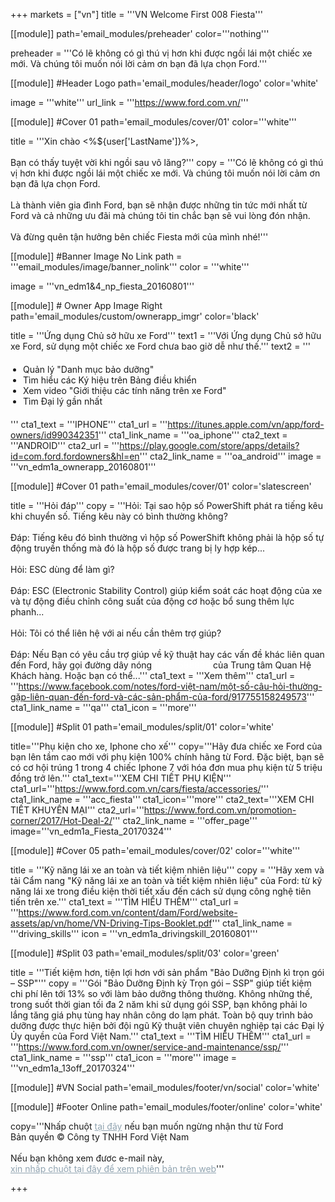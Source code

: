+++
markets = ["vn"]
title = '''VN Welcome First 008 Fiesta'''

[[module]]
path='email_modules/preheader'
color='''nothing'''

preheader = '''Có lẽ không có gì thú vị hơn khi được ngồi lái một chiếc xe mới. Và chúng tôi muốn nói lời cảm ơn bạn đã lựa chọn Ford.'''


[[module]] #Header Logo
path='email_modules/header/logo'
color='white'

  image = '''white'''
  url_link = '''https://www.ford.com.vn/'''

[[module]] #Cover 01
path='email_modules/cover/01'
color='''white'''
 
  title = '''Xin chào <%${user['LastName']}%>,<br /><br />Bạn có thấy tuyệt vời khi ngồi sau vô lăng?'''
  copy = '''Có lẽ không có gì thú vị hơn khi được ngồi lái một chiếc xe mới. Và chúng tôi muốn nói lời cảm ơn bạn đã lựa chọn Ford.<br /><br />Là thành viên gia đình Ford, bạn sẽ nhận được những tin tức mới nhất từ Ford và cả những ưu đãi mà chúng tôi tin chắc bạn sẽ vui lòng đón nhận.<br /><br />Và đừng quên tận hưởng bên chiếc Fiesta mới của mình nhé!'''

[[module]] #Banner Image No Link
path = '''email_modules/image/banner_nolink'''
color = '''white'''

  image = '''vn_edm1&4_np_fiesta_20160801'''

[[module]] # Owner App Image Right
path='email_modules/custom/ownerapp_imgr'
color='black'

  title = '''Ứng dụng Chủ sở hữu xe Ford'''
  text1 = '''Với Ứng dụng Chủ sở hữu xe Ford, sử dụng một chiếc xe Ford chưa bao giờ dễ như thế.'''
  text2 = '''<ul style="margin: 20px; padding: 0;"><li>Quản lý "Danh mục bảo dưỡng"</li><li>Tìm hiểu các Ký hiệu trên Bảng điều khiển</li><li>Xem video "Giới thiệu các tính năng trên xe Ford"</li><li>Tìm Đại lý gần nhất</li></ul>'''
  cta1_text = '''IPHONE'''
  cta1_url = '''https://itunes.apple.com/vn/app/ford-owners/id990342351'''
  cta1_link_name = '''oa_iphone'''
  cta2_text = '''ANDROID'''
  cta2_url = '''https://play.google.com/store/apps/details?id=com.ford.fordowners&hl=en'''
  cta2_link_name = '''oa_android'''
  image = '''vn_edm1a_ownerapp_20160801'''

[[module]] #Cover 01
path='email_modules/cover/01'
color='slatescreen'

  title = '''Hỏi đáp'''
  copy = '''Hỏi: Tại sao hộp số PowerShift phát ra tiếng kêu khi chuyển số. Tiếng kêu này có bình thường không?<br /><br />Đáp: Tiếng kêu đó bình thường vì hộp số PowerShift không phải là hộp số tự động truyền thống mà đó là hộp số được trang bị ly hợp kép...<br /><br />Hỏi: ESC dùng để làm gì?<br /><br />Đáp: ESC (Electronic Stability Control) giúp kiểm soát các hoạt động của xe và tự động điều chỉnh công suất của động cơ hoặc bổ sung thêm lực phanh...<br /><br />Hỏi: Tôi có thể liên hệ với ai nếu cần thêm trợ giúp?<br /><br />Đáp: Nếu Bạn có yêu cầu trợ giúp về kỹ thuật hay các vấn đề khác liên quan đến Ford, hãy gọi đường dây nóng <a href="tel:1800588888" style="text-decoration:none; color:#FFFFFF"><span style="color:#FFFFFF"><font color="#FFFFFF"> 1800-588888 </font></span></a> của Trung tâm Quan Hệ Khách hàng. Hoặc bạn có thể...'''
  cta1_text = '''Xem thêm'''
  cta1_url = '''https://www.facebook.com/notes/ford-việt-nam/một-số-câu-hỏi-thường-gặp-liên-quan-đến-ford-và-các-sản-phẩm-của-ford/917755158249573'''
  cta1_link_name = '''qa'''
  cta1_icon = '''more'''

[[module]] #Split 01
path='email_modules/split/01'
color='white'

  title='''Phụ kiện cho xe, Iphone cho xế'''
  copy='''Hãy đưa chiếc xe Ford của bạn lên tầm cao mới với phụ kiện 100% chính hãng từ Ford. Đặc biệt, bạn sẽ có cơ hội trúng 1 trong 4 chiếc Iphone 7 với hóa đơn mua phụ kiện từ 5 triệu đồng trở lên.'''
  cta1_text='''XEM CHI TIẾT PHỤ KIỆN'''
  cta1_url='''https://www.ford.com.vn/cars/fiesta/accessories/'''
	cta1_link_name = '''acc_fiesta'''
     cta1_icon='''more'''
  cta2_text='''XEM CHI TIẾT KHUYẾN MẠI'''
  cta2_url='''https://www.ford.com.vn/promotion-corner/2017/Hot-Deal-2/'''
	cta2_link_name = '''offer_page'''
  image='''vn_edm1a_Fiesta_20170324'''

[[module]] #Cover 05
path='email_modules/cover/02'
color='''white'''

  title = '''Kỹ năng lái xe an toàn và tiết kiệm nhiên liệu'''
  copy = '''Hãy xem và tải Cẩm nang "Kỹ năng lái xe an toàn và tiết kiệm nhiên liệu" của Ford: từ kỹ năng lái xe trong điều kiện thời tiết xấu đến cách sử dụng công nghệ tiên tiến trên xe.'''
  cta1_text = '''TÌM HIỂU THÊM'''
  cta1_url = '''https://www.ford.com.vn/content/dam/Ford/website-assets/ap/vn/home/VN-Driving-Tips-Booklet.pdf'''
  cta1_link_name = '''driving_skills'''
  icon = '''vn_edm1a_drivingskill_20160801'''

[[module]] #Split 03
path='email_modules/split/03'
color='green'

  title = '''Tiết kiệm hơn, tiện lợi hơn với sản phẩm "Bảo Dưỡng Định kì trọn gói – SSP"'''
  copy = '''Gói "Bảo Dưỡng Định kỳ Trọn gói – SSP" giúp tiết kiệm chi phí lên tới 13% so với làm bảo dưỡng thông thường. Không những thế, trong suốt thời gian tối đa 2 năm khi sử dụng gói SSP, bạn không phải lo lắng tăng giá phụ tùng hay nhân công do lạm phát. Toàn bộ quy trình bảo dưỡng được thực hiện bởi đội ngũ Kỹ thuật viên chuyên nghiệp tại các Đại lý Ủy quyền của Ford Việt Nam.'''
  cta1_text = '''TÌM HIỂU THÊM'''
  cta1_url = '''https://www.ford.com.vn/owner/service-and-maintenance/ssp/'''
  cta1_link_name = '''ssp'''
  cta1_icon = '''more'''
  image = '''vn_edm1a_13off_20170324'''

[[module]] #VN Social
path='email_modules/footer/vn/social'
color='white'

[[module]] #Footer Online
path='email_modules/footer/online'
color='white'

  copy='''Nhấp chuột <a href="<%unsubscribe_link_text%>" style="color:#91a4b1; text-decoration:underline">tại đây</a> nếu bạn muốn ngừng nhận thư từ Ford<br />Bản quyền © Công ty TNHH Ford Việt Nam <br /><br />Nếu bạn không xem đươc e-mail này, <a href="<%syslink_message_read url='/public/read_message.jsp'%>" style="color:#91a4b1; text-decoration:underline"><br /> xin nhấp chuột tại đây để xem phiên bản trên web</a>'''



+++